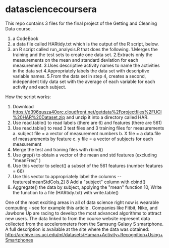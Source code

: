datasciencecoursera
===================
This repo contains 3 files for the final project of the Getting and Cleaning Data course.
1. a CodeBook
2. a data file called HARtidy.txt which is the output of the R script, below.
3. an R script called run_analysis.R that does the following. 
	1.Merges the training and the test sets to create one data set.
	2.Extracts only the measurements on the mean and standard deviation for each measurement. 
	3.Uses descriptive activity names to name the activities in the data set
	4.Appropriately labels the data set with descriptive variable names. 
	5.From the data set in step 4, creates a second, independent tidy data set with the average of 
		each variable for each activity and each subject.
 
How the script works:
1. Download https://d396qusza40orc.cloudfront.net/getdata%2Fprojectfiles%2FUCI%20HAR%20Dataset.zip 
and unzip it into a directory called HAR.
2.  Use read.table() to read labels (there are 6) and features (there are 561)
3.  Use read.table() to read 3 test files and 3 training files for measurements
	a. subject file = a vector of measurement numbers
    b. X file = a data.file of measurements by feature
	c. y file = a vector of subjects for each measurement
4.  Merge the test and traning files with rbind()
5.  Use grep() to obtain a vector of the mean and std features (excluding "meanFreq" )
6.  Use this vector to select() a subset of the 561 features   (number features = 66)
7.  Use this vector to appropriately label the columns -- features[meanStdCols,2]
8   Add a "subject" column with cbind()
9.  Aggregate() the data by subject, applying the "mean" function
10, Write the function to a file (HARtidy.txt) with write.table()
  
One of the most exciting areas in all of data science right now is wearable computing - 
see for example this article . 
Companies like Fitbit, Nike, and Jawbone Up are racing to develop the most advanced algorithms
 to attract new users. 
The data linked to from the course website represent data collected from the accelerometers 
from the Samsung Galaxy S smartphone. 
A full description is available at the site where the data was obtained: 
http://archive.ics.uci.edu/ml/datasets/Human+Activity+Recognition+Using+Smartphones 



